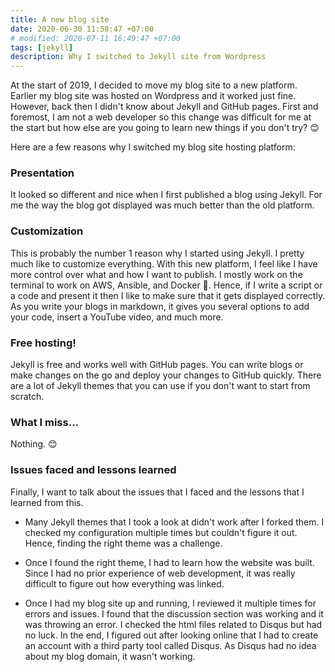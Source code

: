 ```yaml
---
title: A new blog site
date: 2020-06-30 11:58:47 +07:00
# modified: 2020-07-11 16:49:47 +07:00
tags: [jekyll]
description: Why I switched to Jekyll site from Wordpress
---
```


At the start of 2019, I decided to move my blog site to a new platform. Earlier my blog site was hosted on Wordpress and it worked just fine. However, back then I didn't know about Jekyll and GitHub pages. First and foremost, I am not a web developer so this change was difficult for me at the start but how else are you going to learn new things if you don't try? 😊

Here are a few reasons why I switched my blog site hosting platform:

### Presentation

It looked so different and nice when I first published a blog using Jekyll. For me the way the blog got displayed was much better than the old platform. 

### Customization

This is probably the number 1 reason why I started using Jekyll. I pretty much like to customize everything. With this new platform, I feel like I have more control over what and how I want to publish. I mostly work on the terminal to work on AWS, Ansible, and Docker 🐳. Hence, if I write a script or a code and present it then I like to make sure that it gets displayed correctly. As you write your blogs in markdown, it gives you several options to add your code, insert a YouTube video, and much more.

### Free hosting!

Jekyll is free and works well with GitHub pages. You can write blogs or make changes on the go and deploy your changes to GitHub quickly. There are a lot of Jekyll themes that you can use if you don't want to start from scratch. 

### What I miss...

Nothing. 😊

### Issues faced and lessons learned

Finally, I want to talk about the issues that I faced and the lessons that I learned from this.

- Many Jekyll themes that I took a look at didn't work after I forked them. I checked my configuration multiple times but couldn't figure it out. Hence, finding the right theme was a challenge. 

- Once I found the right theme, I had to learn how the website was built. Since I had no prior experience of web development, it was really difficult to figure out how everything was linked.

- Once I had my blog site up and running, I reviewed it multiple times for errors and issues. I found that the discussion section was working and it was throwing an error. I checked the html files related to Disqus but had no luck. In the end, I figured out after looking online that I had to create an account with a third party tool called Disqus. As Disqus had no idea about my blog domain, it wasn't working. 